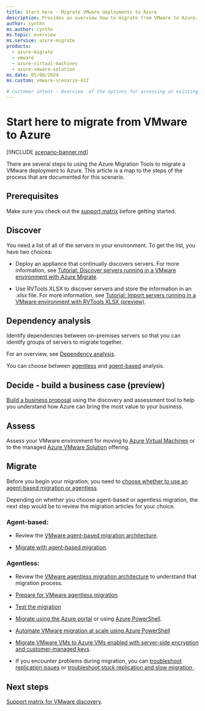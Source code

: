 ```yaml
---
title: Start here - Migrate VMware deployments to Azure
description: Provides an overview how to migrate from VMware to Azure.
author: cynthn
ms.author: cynthn
ms.topic: overview
ms.service: azure-migrate
products:
  - azure-migrate
  - vmware
  - azure-virtual-machines
  - azure-vmware-solution
ms.date: 05/08/2024
ms.custom: vmware-scenario-422

# Customer intent - Overview  of the options for assessing an existing VMware deployment for migration
---
```



# Start here to migrate from VMware to Azure
[!INCLUDE [scenario-banner.md](../includes/scenario-banner.md)]

There are several steps to using the Azure Migration Tools to migrate a VMware deployment to Azure. This article is a map to the steps of the process that are documented for this scenario.

## Prerequisites
Make sure you check out the [support matrix](migrate-support-matrix-vmware.md) before getting started.

## Discover
You need a list of all of the servers in your environment. To get the list, you have two choices: 

- Deploy an appliance that continually discovers servers. For more information, see [Tutorial: Discover servers running in a VMware environment with Azure Migrate](tutorial-discover-vmware.md).

- Use RVTools XLSX to discover servers and store the information in an .xlsx file. For more information, see [Tutorial: Import servers running in a VMware environment with RVTools XLSX (preview)](tutorial-import-vmware-using-rvtools-xlsx.md).

## Dependency analysis

Identify dependencies between on-premises servers so that you can identify groups of servers to migrate together. 

For an overview, see [Dependency analysis](../concepts-dependency-visualization.md?context=/azure/migrate/context/vmware-context).

You can choose between [agentless](../how-to-create-group-machine-dependencies-agentless.md?context=/azure/migrate/context/vmware-context) and [agent-based](../how-to-create-group-machine-dependencies.md?context=/azure/migrate/context/vmware-context) analysis.


## Decide - build a business case (preview)

[Build a business proposal](../how-to-build-a-business-case.md?context=/azure/migrate/context/migrate-context) using the discovery and assessment tool to help you understand how Azure can bring the most value to your business.

## Assess

Assess your VMware environment for moving to [Azure Virtual Machines](tutorial-assess-vmware-azure-vm.md) or to the managed [Azure VMware Solution](tutorial-assess-vmware-azure-vmware-solution.md) offering.

## Migrate 

Before you begin your migration, you need to [choose whether to use an agent-based migration or agentless](server-migrate-overview.md?context=/azure/migrate/context/vmware-context).


Depending on whether you choose agent-based or agentless migration, the next step would be to review the migration articles for your choice.

### Agent-based:

   - Review the [VMware agent-based migration architecture](agent-based-migration-architecture.md).

   - [Migrate with agent-based migration](tutorial-migrate-vmware-agent.md).


### Agentless:

   - Review the [VMware agentless migration architecture](concepts-vmware-agentless-migration.md) to understand that migration process.

   - [Prepare for VMware agentless migration](prepare-for-agentless-migration.md).
   
   - [Test the migration](how-to-test-replicating-virtual-machines.md)
   - [Migrate using the Azure portal](tutorial-migrate-vmware.md) or using [Azure PowerShell](tutorial-migrate-vmware-powershell.md).
   - [Automate VMware migration at scale using Azure PowerShell](how-to-automate-migration.md)
   - [Migrate VMware VMs to Azure VMs enabled with server-side encryption and customer-managed keys](how-to-migrate-vmware-vms-with-cmk-disks.md).
   
   - If you encounter problems during migration, you can [troubleshoot replication issues](troubleshoot-changed-block-tracking-replication.md) or [troubleshoot stuck replication and slow migration ](troubleshoot-replication-vmware.md).



## Next steps

[Support matrix for VMware discovery](migrate-support-matrix-vmware.md).
